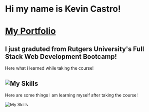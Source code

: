 # Hi my name is Kevin Castro!
# [My Portfolio](https://kevincastro.me)

I just graduted from Rutgers University's Full Stack Web Development Bootcamp!
---
Here what i learned while taking the course!

![My Skills](https://skillicons.dev/icons?i=html,css,apollo,bash,bootstrap,express,git,github,gitlab,graphql,heroku,js,jquery,mongodb,mysql,netlify,nodejs,react,sass,sequelize,svg,tailwind,visualstudio,vscode,vite,webpack,fastapi)
---
Here are some things I am learning myself after taking the course! 

![My Skills](https://skillicons.dev/icons?i=angular,appwrite,cs,c,docker,figma,gamemakerstudio,ai,java,unreal,windicss)
